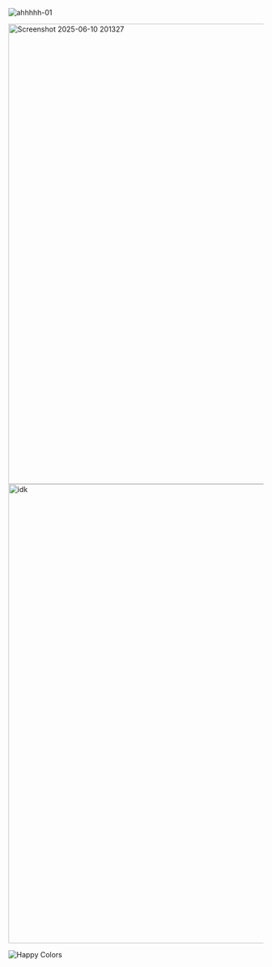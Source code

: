 
![ahhhhh-01](https://github.com/user-attachments/assets/1a313718-474c-4fa8-8b94-f167de20ab4a)

<img width="910" alt="Screenshot 2025-06-10 201327" src="https://github.com/user-attachments/assets/adce7d8e-6c93-4578-bc21-6b505ab8cc38" />
<img width="908" alt="idk" src="https://github.com/user-attachments/assets/9439831f-c17f-4271-a3e8-c076554a6b52" />

![Happy Colors](https://github.com/user-attachments/assets/15543758-8bd9-4d49-ba57-35dcdadfa38c)





















